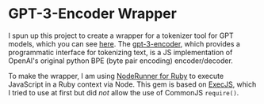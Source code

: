 # GPT-3-Encoder Wrapper

I spun up this project to create a wrapper for a tokenizer tool for GPT models, which you can see [here](https://platform.openai.com/tokenizer). The [gpt-3-encoder](https://www.npmjs.com/package/gpt-3-encoder), which provides a programmatic interface for tokenizing text, is a JS implementation of OpenAI's original python BPE (byte pair encoding) encoder/decoder.

To make the wrapper, I am using [NodeRunner for Ruby](https://github.com/bridgetownrb/node-runner) to execute JavaScript in a Ruby context via Node. This gem is based on [ExecJS](https://github.com/rails/execjs), which I tried to use at first but did _not_ allow the use of CommonJS `require()`. 